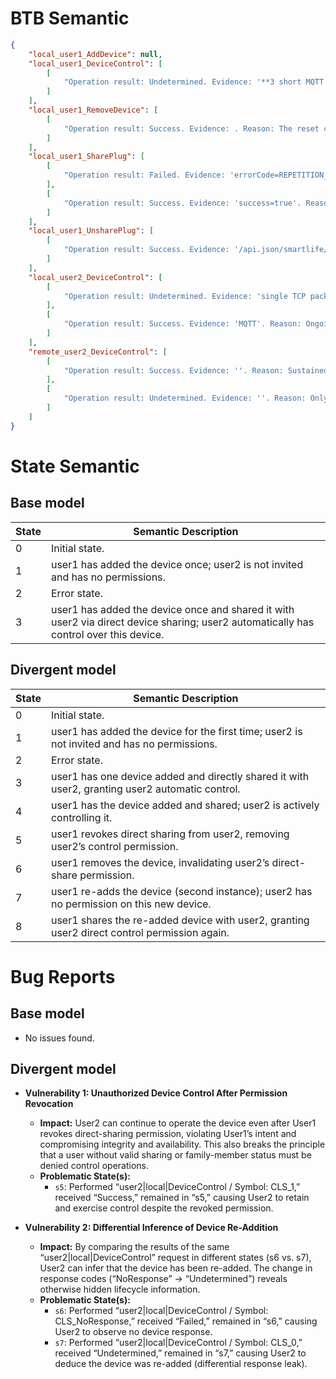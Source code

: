 # BTB Semantic
```json
{
    "local_user1_AddDevice": null,
    "local_user1_DeviceControl": [
        [
            "Operation result: Undetermined. Evidence: '**3 short MQTT packets with no error or success codes**'; '**no success or error trace in generic MQTT packets**'; '**no explicit success/failure in MQTT packets**'; '**multiple MQTT packets with no error or termination**'; '**multiple MQTT messages with no explicit success/error**'. Reason: The majority indicates no explicit success or final confirmation in MQTT traffic, while a minority viewpoint highlights a sustained exchange without negative signals."
        ]
    ],
    "local_user1_RemoveDevice": [
        [
            "Operation result: Success. Evidence: . Reason: The reset call references indicated a successful device removal"
        ]
    ],
    "local_user1_SharePlug": [
        [
            "Operation result: Failed. Evidence: 'errorCode=REPETITION_SHARE'. Reason: Majority consensus indicates the attempt was unsuccessful due to repeated share error. A minority viewpoint suggests the device was already shared to user2."
        ],
        [
            "Operation result: Success. Evidence: 'success=true'. Reason: The request was processed successfully and the device is confirmed shared."
        ]
    ],
    "local_user1_UnsharePlug": [
        [
            "Operation result: Success. Evidence: '/api.json/smartlife/m/sharing/device/remove' with 'result':true. Reason: The remove endpoint returned 'result':true confirming device unshare success."
        ]
    ],
    "local_user2_DeviceControl": [
        [
            "Operation result: Undetermined. Evidence: 'single TCP packet'. Reason: A lone packet without clear success or error signals leaves the outcome inconclusive."
        ],
        [
            "Operation result: Success. Evidence: 'MQTT'. Reason: Ongoing exchange with no failure indicators demonstrates a successful operation."
        ]
    ],
    "remote_user2_DeviceControl": [
        [
            "Operation result: Success. Evidence: ''. Reason: Sustained multi-packet MQTT exchange with no negative signals indicates normal completion."
        ],
        [
            "Operation result: Undetermined. Evidence: ''. Reason: Only a single MQTT transmission observed, providing insufficient detail to confirm success or failure."
        ]
    ]
}
```

# State Semantic
## Base model
| State | Semantic Description                                                                                                           |
|-------|-------------------------------------------------------------------------------------------------------------------------------|
| 0     | Initial state.                                                                                                                |
| 1     | user1 has added the device once; user2 is not invited and has no permissions.                                                 |
| 2     | Error state.                                                                                                                  |
| 3     | user1 has added the device once and shared it with user2 via direct device sharing; user2 automatically has control over this device. |

## Divergent model
| State | Semantic Description |
|-------|----------------------|
| 0 | Initial state. |
| 1 | user1 has added the device for the first time; user2 is not invited and has no permissions. |
| 2 | Error state. |
| 3 | user1 has one device added and directly shared it with user2, granting user2 automatic control. |
| 4 | user1 has the device added and shared; user2 is actively controlling it. |
| 5 | user1 revokes direct sharing from user2, removing user2’s control permission. |
| 6 | user1 removes the device, invalidating user2’s direct-share permission. |
| 7 | user1 re-adds the device (second instance); user2 has no permission on this new device. |
| 8 | user1 shares the re-added device with user2, granting user2 direct control permission again. |

# Bug Reports
## Base model
*   No issues found.

## Divergent model
*   **Vulnerability 1: Unauthorized Device Control After Permission Revocation**  
    *   **Impact:** User2 can continue to operate the device even after User1 revokes direct-sharing permission, violating User1’s intent and compromising integrity and availability. This also breaks the principle that a user without valid sharing or family-member status must be denied control operations.  
    *   **Problematic State(s):**  
        *   `s5`: Performed “user2|local|DeviceControl / Symbol: CLS_1,” received “Success,” remained in “s5,” causing User2 to retain and exercise control despite the revoked permission.

*   **Vulnerability 2: Differential Inference of Device Re-Addition**  
    *   **Impact:** By comparing the results of the same “user2|local|DeviceControl” request in different states (s6 vs. s7), User2 can infer that the device has been re-added. The change in response codes (“NoResponse” → “Undetermined”) reveals otherwise hidden lifecycle information.  
    *   **Problematic State(s):**  
        *   `s6`: Performed “user2|local|DeviceControl / Symbol: CLS_NoResponse,” received “Failed,” remained in “s6,” causing User2 to observe no device response.  
        *   `s7`: Performed “user2|local|DeviceControl / Symbol: CLS_0,” received “Undetermined,” remained in “s7,” causing User2 to deduce the device was re-added (differential response leak).